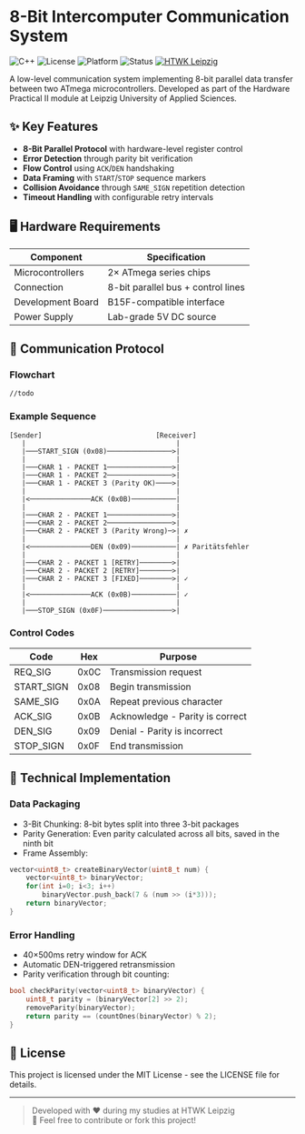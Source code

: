 # 8-Bit Intercomputer Communication System

![C++](https://img.shields.io/badge/C++-17-blue.svg)
![License](https://img.shields.io/badge/License-MIT-green)
![Platform](https://img.shields.io/badge/Platform-Embedded-red)
![Status](https://img.shields.io/badge/Status-Completed-brightgreen)
[![HTWK Leipzig](https://img.shields.io/badge/HTWK_Leipzig-Leipzig_University_of_Applied_Sciences-0077CC)](https://www.htwk-leipzig.de/)

A low-level communication system implementing 8-bit parallel data transfer between two ATmega microcontrollers. Developed as part of the Hardware Practical II module at Leipzig University of Applied Sciences.

## ✨ Key Features 

- **8-Bit Parallel Protocol** with hardware-level register control
- **Error Detection** through parity bit verification
- **Flow Control** using `ACK`/`DEN` handshaking
- **Data Framing** with `START`/`STOP` sequence markers
- **Collision Avoidance** through `SAME_SIGN`  repetition detection
- **Timeout Handling** with configurable retry intervals

## 🖥️ Hardware Requirements 

| Component          | Specification                          |
|--------------------|----------------------------------------|
| Microcontrollers   | 2× ATmega series chips                 |
| Connection         | 8-bit parallel bus + control lines     |
| Development Board  | B15F-compatible interface              |
| Power Supply       | Lab-grade 5V DC source                 |

## 📡 Communication Protocol 

### Flowchart

`//todo`


### Example Sequence

```plaintext
[Sender]                            [Receiver]
   |                                     |
   |───START_SIGN (0x08)────────────────>|
   |                                     |
   |───CHAR 1 - PACKET 1────────────────>| 
   |───CHAR 1 - PACKET 2────────────────>| 
   |───CHAR 1 - PACKET 3 (Parity OK)────>| 
   |                                     |
   |<───────────────ACK (0x0B)───────────| 
   |                                     |
   |───CHAR 2 - PACKET 1────────────────>|
   |───CHAR 2 - PACKET 2────────────────>|
   |───CHAR 2 - PACKET 3 (Parity Wrong)─>| ✗
   |                                     |
   |<───────────────DEN (0x09)───────────| ✗ Paritätsfehler
   |                                     |
   |───CHAR 2 - PACKET 1 [RETRY]────────>| 
   |───CHAR 2 - PACKET 2 [RETRY]────────>|
   |───CHAR 2 - PACKET 3 [FIXED]────────>| ✓
   |                                     |
   |<───────────────ACK (0x0B)───────────| ✓
   |                                     |
   |───STOP_SIGN (0x0F)─────────────────>|

```

### Control Codes

| Code | Hex | Purpose | 
| ------ | ------ | ------ | 
| REQ_SIG	| 0x0C | Transmission request |
| START_SIGN | 0x08 | Begin transmission | 
| SAME_SIG | 0x0A | Repeat previous character | 
| ACK_SIG	| 0x0B | Acknowledge - Parity is correct | 
| DEN_SIG | 0x09 | Denial - Parity is incorrect | 
| STOP_SIGN | 0x0F | End transmission | 

## 🔧 Technical Implementation 

### Data Packaging

- 3-Bit Chunking: 8-bit bytes split into three 3-bit packages
- Parity Generation: Even parity calculated across all bits, saved in the ninth bit
- Frame Assembly:

```cpp
vector<uint8_t> createBinaryVector(uint8_t num) {
    vector<uint8_t> binaryVector;
    for(int i=0; i<3; i++)
        binaryVector.push_back(7 & (num >> (i*3)));
    return binaryVector;
}
```

### Error Handling

- 40×500ms retry window for ACK
- Automatic DEN-triggered retransmission
- Parity verification through bit counting:

```cpp
bool checkParity(vector<uint8_t> binaryVector) {
    uint8_t parity = (binaryVector[2] >> 2);
    removeParity(binaryVector);
    return parity == (countOnes(binaryVector) % 2);
}
```

## 📜 License

This project is licensed under the MIT License - see the LICENSE file for details.

---

> Developed with ❤️ during my studies at HTWK Leipzig  
> 🚀 Feel free to contribute or fork this project!
